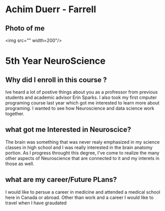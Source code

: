 # Achim Duerr - Farrell 

## Photo of me 
<img src="" width=200"/>

# 5th Year NeuroScience 

## Why did I enroll in this course ?
Ive heard a lot of postive things about you as a profressor from previous students and academic advisor Erin Sparks.
I also took my first cmputer programing course last year which got me interested to learn more about programing.
I wanted to see how Neuroscience and data science work together.

## what got me Interested in Neuroscice?
The brain was something that was never realy emphasized in my science classes in high school and I was really interested in the brain anatomy portion. 
As I progress throught this degree, I've come to realize the many other aspects of Neuroscience that are connected to it and my interets in those as well.

## what are my career/Future PLans?
I would like to persue a career in medicine and attended a medical school here in Canada or abroad.
Other than work and a career I would like to travel when I have graudated 

